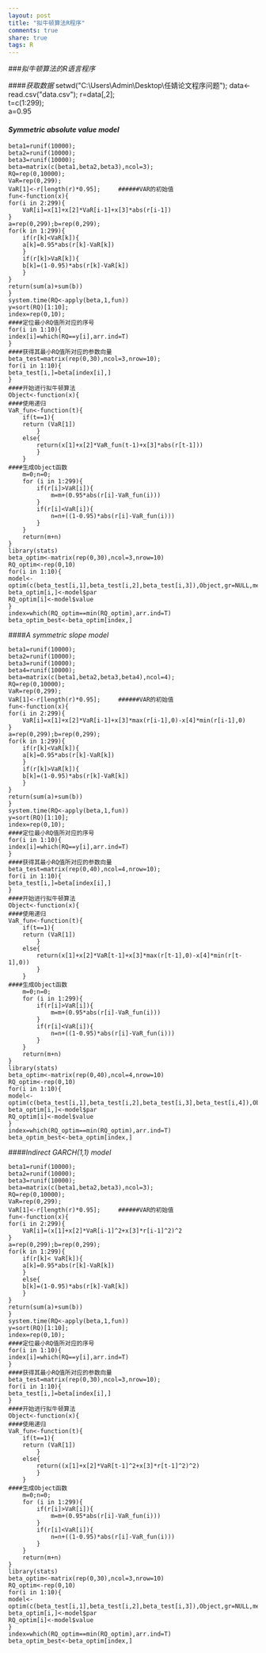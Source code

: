 ```yaml
---
layout: post
title: "拟牛顿算法R程序"
comments: true
share: true
tags: R
---
```

###*拟牛顿算法的R语言程序*

####*获取数据*
	setwd("C:\\Users\\Admin\\Desktop\\任婧论文程序问题");
	data<-read.csv("data.csv");
	r=data[,2];                                        
	t=c(1:299);                                                                 
	a=0.95                  
#### *Symmetric absolute value model*

	beta1=runif(10000);
	beta2=runif(10000);
	beta3=runif(10000);
	beta=matrix(c(beta1,beta2,beta3),ncol=3); 
	RQ=rep(0,10000);
	VaR=rep(0,299);
	VaR[1]<-r[length(r)*0.95];     ######VAR的初始值
	fun<-function(x){
	for(i in 2:299){
		VaR[i]=x[1]+x[2]*VaR[i-1]+x[3]*abs(r[i-1])
	}
	a=rep(0,299);b=rep(0,299);
	for(k in 1:299){
		if(r[k]<VaR[k]){
		a[k]=0.95*abs(r[k]-VaR[k])
		}
		if(r[k]>VaR[k]){
		b[k]=(1-0.95)*abs(r[k]-VaR[k])
		}
	}
	return(sum(a)+sum(b))
	}
	system.time(RQ<-apply(beta,1,fun))
	y=sort(RQ)[1:10];                      
	index=rep(0,10);
	####定位最小RQ值所对应的序号
	for(i in 1:10){
	index[i]=which(RQ==y[i],arr.ind=T)
	}
	####获得其最小RQ值所对应的参数向量
	beta_test=matrix(rep(0,30),ncol=3,nrow=10);
	for(i in 1:10){
	beta_test[i,]=beta[index[i],]
	}
	####开始进行拟牛顿算法
	Object<-function(x){
	####使用递归
	VaR_fun<-function(t){
		if(t==1){
		return (VaR[1])
			}
		else{
			return(x[1]+x[2]*VaR_fun(t-1)+x[3]*abs(r[t-1]))
			}
		}
	####生成Object函数
		m=0;n=0;
		for (i in 1:299){
			if(r[i]>VaR[i]){
				m=m+(0.95*abs(r[i]-VaR_fun(i)))
			}
			if(r[i]<VaR[i]){
				n=n+((1-0.95)*abs(r[i]-VaR_fun(i)))
			}
		}
		return(m+n)
	}
	library(stats)
	beta_optim<-matrix(rep(0,30),ncol=3,nrow=10)
	RQ_optim<-rep(0,10)
	for(i in 1:10){
	model<-optim(c(beta_test[i,1],beta_test[i,2],beta_test[i,3]),Object,gr=NULL,method="BFGS",hessian=TRUE)
	beta_optim[i,]<-model$par 
	RQ_optim[i]<-model$value 
	}
	index=which(RQ_optim==min(RQ_optim),arr.ind=T)
	beta_optim_best<-beta_optim[index,]

####*A symmetric slope model*		

	beta1=runif(10000);
	beta2=runif(10000);
	beta3=runif(10000);
	beta4=runif(10000);
	beta=matrix(c(beta1,beta2,beta3,beta4),ncol=4); 
	RQ=rep(0,10000);
	VaR=rep(0,299);
	VaR[1]<-r[length(r)*0.95];     ######VAR的初始值
	fun<-function(x){
	for(i in 2:299){
		VaR[i]=x[1]+x[2]*VaR[i-1]+x[3]*max(r[i-1],0)-x[4]*min(r[i-1],0)
	}
	a=rep(0,299);b=rep(0,299);
	for(k in 1:299){
		if(r[k]<VaR[k]){
		a[k]=0.95*abs(r[k]-VaR[k])
		}
		if(r[k]>VaR[k]){
		b[k]=(1-0.95)*abs(r[k]-VaR[k])
		}
	}
	return(sum(a)+sum(b))
	}
	system.time(RQ<-apply(beta,1,fun))
	y=sort(RQ)[1:10];                      
	index=rep(0,10);
	####定位最小RQ值所对应的序号
	for(i in 1:10){
	index[i]=which(RQ==y[i],arr.ind=T)
	}
	####获得其最小RQ值所对应的参数向量
	beta_test=matrix(rep(0,40),ncol=4,nrow=10);
	for(i in 1:10){
	beta_test[i,]=beta[index[i],]
	}
	####开始进行拟牛顿算法
	Object<-function(x){
	####使用递归
	VaR_fun<-function(t){
		if(t==1){
		return (VaR[1])
			}
		else{
			return(x[1]+x[2]*VaR[t-1]+x[3]*max(r[t-1],0)-x[4]*min(r[t-1],0))
			}
		}
	####生成Object函数
		m=0;n=0;
		for (i in 1:299){
			if(r[i]>VaR[i]){
				m=m+(0.95*abs(r[i]-VaR_fun(i)))
			}
			if(r[i]<VaR[i]){
				n=n+((1-0.95)*abs(r[i]-VaR_fun(i)))
			}
		}
		return(m+n)
	}
	library(stats)
	beta_optim<-matrix(rep(0,40),ncol=4,nrow=10)
	RQ_optim<-rep(0,10)
	for(i in 1:10){
	model<-optim(c(beta_test[i,1],beta_test[i,2],beta_test[i,3],beta_test[i,4]),Object,gr=NULL,method="BFGS",hessian=TRUE)
	beta_optim[i,]<-model$par 
	RQ_optim[i]<-model$value 
	}
	index=which(RQ_optim==min(RQ_optim),arr.ind=T)
	beta_optim_best<-beta_optim[index,]

####*Indirect GARCH(1,1) model*

	beta1=runif(10000);
	beta2=runif(10000);
	beta3=runif(10000);
	beta=matrix(c(beta1,beta2,beta3),ncol=3); 
	RQ=rep(0,10000);
	VaR=rep(0,299);
	VaR[1]<-r[length(r)*0.95];     ######VAR的初始值
	fun<-function(x){
	for(i in 2:299){
		VaR[i]=(x[1]+x[2]*VaR[i-1]^2+x[3]*r[i-1]^2)^2
	}
	a=rep(0,299);b=rep(0,299);
	for(k in 1:299){
		if(r[k]< VaR[k]){
		a[k]=0.95*abs(r[k]-VaR[k])
		}
		else{
		b[k]=(1-0.95)*abs(r[k]-VaR[k])
		}
	}
	return(sum(a)+sum(b))
	}
	system.time(RQ<-apply(beta,1,fun))
	y=sort(RQ)[1:10];                      
	index=rep(0,10);
	####定位最小RQ值所对应的序号
	for(i in 1:10){
	index[i]=which(RQ==y[i],arr.ind=T)
	}
	####获得其最小RQ值所对应的参数向量
	beta_test=matrix(rep(0,30),ncol=3,nrow=10);
	for(i in 1:10){
	beta_test[i,]=beta[index[i],]
	}
	####开始进行拟牛顿算法
	Object<-function(x){
	####使用递归
	VaR_fun<-function(t){
		if(t==1){
		return (VaR[1])
			}
		else{
			return((x[1]+x[2]*VaR[t-1]^2+x[3]*r[t-1]^2)^2)
			}
		}
	####生成Object函数
		m=0;n=0;
		for (i in 1:299){
			if(r[i]>VaR[i]){
				m=m+(0.95*abs(r[i]-VaR_fun(i)))
			}
			if(r[i]<VaR[i]){
				n=n+((1-0.95)*abs(r[i]-VaR_fun(i)))
			}
		}
		return(m+n)
	}
	library(stats)
	beta_optim<-matrix(rep(0,30),ncol=3,nrow=10)
	RQ_optim<-rep(0,10)
	for(i in 1:10){
	model<-optim(c(beta_test[i,1],beta_test[i,2],beta_test[i,3]),Object,gr=NULL,method="BFGS",hessian=TRUE)
	beta_optim[i,]<-model$par 
	RQ_optim[i]<-model$value 
	}
	index=which(RQ_optim==min(RQ_optim),arr.ind=T)
	beta_optim_best<-beta_optim[index,]

